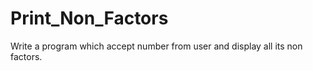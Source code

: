 # Print_Non_Factors

Write a program which accept number from user and display all its non factors.
